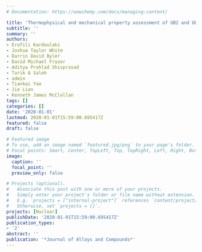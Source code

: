 ```yaml
---
# Documentation: https://wowchemy.com/docs/managing-content/

title: 'Thermophysical and mechanical property assessment of UB2 and UB4 sintered via spark plasma sintering'
subtitle: ''
summary: ''
authors:
- Erofili Kardoulaki
- Joshua Taylor White
- Darrin David Byler
- David Michael Frazer
- Aditya Prahlad Shivprasad
- Tarik A Saleh
- admin
- Tiankai Yao
- Jie Lian
- Kenneth James McClellan
tags: []
categories: []
date: '2020-01-01'
lastmod: 2020-01-01T15:59:00.695417Z
featured: false
draft: false

# Featured image
# To use, add an image named `featured.jpg/png` to your page's folder.
# Focal points: Smart, Center, TopLeft, Top, TopRight, Left, Right, BottomLeft, Bottom, BottomRight.
image:
  caption: ''
  focal_point: ''
  preview_only: false

# Projects (optional).
#   Associate this post with one or more of your projects.
#   Simply enter your project's folder or file name without extension.
#   E.g. `projects = ["internal-project"]` references `content/project/deep-learning/index.md`.
#   Otherwise, set `projects = []`.
projects: [Nuclear]
publishDate: '2020-01-01T15:59:00.695417Z'
publication_types:
- '2'
abstract: ''
publication: '*Journal of Alloys and Compounds*'
---
```

